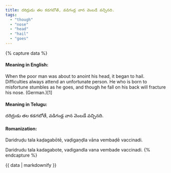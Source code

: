 ```yaml
---
title: దరిద్రుడు తల కడగబోతే, వడిగండ్ల వాన వెంబడే వచ్చినది.
tags:
  - "though"
  - "nose"
  - "head"
  - "hail"
  - "goes"
---
```


{% capture data %}
#### Meaning in English:
When the poor man was about to anoint his head, it began to hail.
Difficulties always attend an unfortunate person.
He who is born to misfortune stumbles as he goes, and though he fall on his back will fracture his nose. (German.)[1]

#### Meaning in Telugu:
దరిద్రుడు తల కడగబోతే, వడిగండ్ల వాన వెంబడే వచ్చినది.

#### Romanization:
Daridruḍu tala kaḍagabōtē, vaḍigaṇḍla vāna vembaḍē vaccinadi.

Daridrudu tala kadagabote, vadigandla vana vembade vaccinadi.
{% endcapture %}

{{ data | markdownify }}


